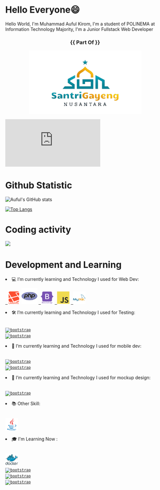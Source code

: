 # Hello Everyone😄

Hello World, I'm Muhammad Auful Kirom, I'm a student of POLINEMA at Information Technology Majority, I'm a Junior Fullstack Web Developer

<h3 align="center">{{ Part Of }}</h3>
<div style="text-align:center"><p align="center"><img src="https://github.com/Auful01/auful01/blob/main/sgn.png" height="200"/></p></div>


<p><embed src="https://wakatime.com/share/@MRXTech/118dc83e-fde2-48f1-a47a-b99704d5ce37.svg"></embed></p>

<!--
**Auful01/auful01** is a ✨ _special_ ✨ repository because its `README.md` (this file) appears on your GitHub profile.

Here are some ideas to get you started:

- 🔭 I’m currently working on ...
- 🌱 I’m currently learning ...
- 👯 I’m looking to collaborate on ...
- 🤔 I’m looking for help with ...
- 💬 Ask me about ...
- 📫 How to reach me: ...
- 😄 Pronouns: ...
- ⚡ Fun fact: ...
-->

# Github Statistic

![Auful's GitHub stats](https://github-readme-stats.vercel.app/api?username=auful01&show_icons=true&theme=radical)

[![Top Langs](https://github-readme-stats.vercel.app/api/top-langs/?username=auful01&layout=compact&&theme=radical)](https://github.com/auful01/github-readme-stats)


# Coding activity

<img src="https://wakatime.com/share/@MRXTech/118dc83e-fde2-48f1-a47a-b99704d5ce37.svg" height="500px">



# Development and Learning

<li>💻 I’m currently learning and Technology I used for Web Dev:
<p align="left"> 
  <code><a target="_blank" rel="noopener noreferrer" href="https://raw.githubusercontent.com/devicons/devicon/master/icons/laravel/laravel-plain-wordmark.svg"> <img style="text-align" src="https://raw.githubusercontent.com/devicons/devicon/master/icons/laravel/laravel-plain-wordmark.svg" alt="bootstrap" width="40" height="40"/></a></code>
  <code><a target="_blank" rel="noopener noreferrer" href="https://raw.githubusercontent.com/github/explore/80688e429a7d4ef2fca1e82350fe8e3517d3494d/topics/php/php.png"><img height="50" src="https://raw.githubusercontent.com/github/explore/80688e429a7d4ef2fca1e82350fe8e3517d3494d/topics/php/php.png" style="max-width: 100%;"></a></code>
  <code><a target="_blank" rel="noopener noreferrer" href="https://raw.githubusercontent.com/github/explore/80688e429a7d4ef2fca1e82350fe8e3517d3494d/topics/php/php.png"> <img style="text-align" src="https://raw.githubusercontent.com/devicons/devicon/master/icons/bootstrap/bootstrap-plain-wordmark.svg" alt="bootstrap" width="40" height="40"/></a></code>
  <code><a target="_blank" rel="noopener noreferrer" href="https://raw.githubusercontent.com/github/explore/80688e429a7d4ef2fca1e82350fe8e3517d3494d/topics/php/php.png"> <img style="text-align" src="https://raw.githubusercontent.com/devicons/devicon/master/icons/javascript/javascript-original.svg" alt="bootstrap" width="40" height="40"/></a></code> 
  <code><a target="_blank" rel="noopener noreferrer" href="https://raw.githubusercontent.com/github/explore/80688e429a7d4ef2fca1e82350fe8e3517d3494d/topics/php/php.png"> <img style="text-align" src="https://raw.githubusercontent.com/devicons/devicon/master/icons/mysql/mysql-original-wordmark.svg" alt="bootstrap" width="40" height="40"/></a></code>
  </p>
 </li>

<li>🛠️ I’m currently learning and Technology I used for Testing:
 
<code><a target="_blank" rel="noopener noreferrer" href="https://raw.githubusercontent.com/github/explore/80688e429a7d4ef2fca1e82350fe8e3517d3494d/topics/php/php.png"> <img style="text-align" src="https://www.vectorlogo.zone/logos/getpostman/getpostman-icon.svg" alt="bootstrap" width="40" height="40"/></a></code>
<code><a target="_blank" rel="noopener noreferrer" href="https://raw.githubusercontent.com/github/explore/80688e429a7d4ef2fca1e82350fe8e3517d3494d/topics/php/php.png"> <img style="text-align" src="https://raw.githubusercontent.com/simple-icons/simple-icons/6e46ec1fc23b60c8fd0d2f2ff46db82e16dbd75f/icons/cypress.svg" alt="bootstrap" width="40" height="40"/></a></code>
</li>
<li>
📱 I’m currently learning and Technology I used for mobile dev:
  
<code><a target="_blank" rel="noopener noreferrer" href="https://raw.githubusercontent.com/github/explore/80688e429a7d4ef2fca1e82350fe8e3517d3494d/topics/php/php.png"> <img style="text-align" src="https://www.vectorlogo.zone/logos/flutterio/flutterio-icon.svg" alt="bootstrap" width="40" height="40"/></a></code>
<code><a target="_blank" rel="noopener noreferrer" href="https://raw.githubusercontent.com/github/explore/80688e429a7d4ef2fca1e82350fe8e3517d3494d/topics/php/php.png"> <img style="text-align" src="https://www.vectorlogo.zone/logos/dartlang/dartlang-icon.svg" alt="bootstrap" width="40" height="40"/></a></code>

 </li>
 <li>
🎨 I’m currently learning and Technology I used for mockup design:
 
<code><a target="_blank" rel="noopener noreferrer" href="https://raw.githubusercontent.com/github/explore/80688e429a7d4ef2fca1e82350fe8e3517d3494d/topics/php/php.png"> <img style="text-align" src="https://cdn.worldvectorlogo.com/logos/adobe-xd.svg" alt="bootstrap" width="40" height="40"/></a></code>
</li>
 <li>
📚 Other Skill:
  
<code><a target="_blank" rel="noopener noreferrer" href="https://raw.githubusercontent.com/github/explore/80688e429a7d4ef2fca1e82350fe8e3517d3494d/topics/php/php.png"> <img style="text-align" src="https://raw.githubusercontent.com/devicons/devicon/master/icons/java/java-original.svg" alt="bootstrap" width="40" height="40"/></a></code>
</li>

<li>
🎓 I'm Learning Now :
  
<code><a target="_blank" rel="noopener noreferrer" href="https://raw.githubusercontent.com/github/explore/80688e429a7d4ef2fca1e82350fe8e3517d3494d/topics/php/php.png"> <img style="text-align" src="https://raw.githubusercontent.com/devicons/devicon/master/icons/docker/docker-original-wordmark.svg" alt="bootstrap" width="40" height="40"/></a></code>
<code><a target="_blank" rel="noopener noreferrer" href="https://raw.githubusercontent.com/github/explore/80688e429a7d4ef2fca1e82350fe8e3517d3494d/topics/php/php.png"> <img style="text-align" src="https://www.svgrepo.com/show/6894/cloud-computing.svg" alt="bootstrap" width="40" height="40"/></a></code>
<code><a target="_blank" rel="noopener noreferrer" href="https://raw.githubusercontent.com/github/explore/80688e429a7d4ef2fca1e82350fe8e3517d3494d/topics/php/php.png"> <img style="text-align" src="https://www.svgrepo.com/show/354792/android.svg" alt="bootstrap" width="40" height="40"/></a></code>
  <code><a target="_blank" rel="noopener noreferrer" href="https://raw.githubusercontent.com/github/explore/80688e429a7d4ef2fca1e82350fe8e3517d3494d/topics/php/php.png"> <img style="text-align" src="https://icons.iconarchive.com/icons/dakirby309/simply-styled/256/Microsoft-Visual-Studio-icon.png" alt="bootstrap" width="40" height="40"/></a></code>
 </li>
 

 
